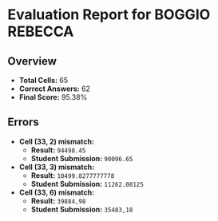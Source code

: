 # Evaluation Report for BOGGIO REBECCA

## Overview

- **Total Cells:** 65
- **Correct Answers:** 62
- **Final Score:** 95.38%

## Errors

- **Cell (33, 2) mismatch:**
  - **Result:** `94498.45`
  - **Student Submission:** `90096.65`
- **Cell (33, 3) mismatch:**
  - **Result:** `10499.8277777778`
  - **Student Submission:** `11262.08125`
- **Cell (33, 6) mismatch:**
  - **Result:** `39884,98`
  - **Student Submission:** `35483,18`